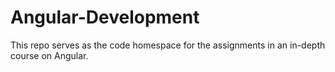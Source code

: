 # Angular-Development

This repo serves as the code homespace for the assignments in an in-depth course on Angular. 

